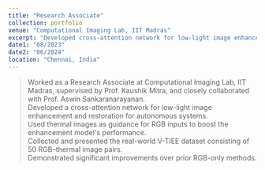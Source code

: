 ```yaml
---
title: "Research Associate"
collection: portfolio
venue: "Computational Imaging Lab, IIT Madras"
excerpt: "Developed cross-attention network for low-light image enhancement using thermal guidance for autonomous systems.<br/> <img src=\"/images/iitm.jpeg\" width=\"300\" height=\"400\" /> <img src=\"/images/IITM.png\" width=\"300\" height=\"400\" />"
date1: "08/2023"
date2: "06/2024"
location: "Chennai, India"
---
```


>Worked as a Research Associate at Computational Imaging Lab, IIT Madras, supervised by Prof. Kaushik Mitra, and closely collaborated with Prof. Aswin Sankaranarayanan.  
>Developed a cross-attention network for low-light image enhancement and restoration for autonomous systems.  
>Used thermal images as guidance for RGB inputs to boost the enhancement model's performance.  
>Collected and presented the real-world V-TIEE dataset consisting of 50 RGB–thermal image pairs.  
>Demonstrated significant improvements over prior RGB-only methods.
